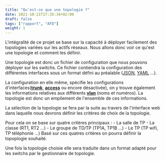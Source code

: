 ```yaml
---
title: "Qu'est-ce que une topologie ?"
date: 2021-10-21T17:35:34+02:00
draft: false
tags: ["rapport", "AFD"]
weight: 1
---
```


L'intégralité de  ce projet se base sur la capacité à déployer facilement des topologies variées sur les actifs réseaux. Nous allons donc voir ce qu'est une topologie et comment les définir.

Une topologie est donc un fichier de configuration que nous pouvons déployer sur les switchs. Ce fichier contiendra la configuration des différentes interfaces sous un format défini au préalable ([JSON](../../../word_index/#json "extension de structure de fichier"), [YAML](../../../word_index/#yaml "extension de structure de fichier") ...).

La configuration en elle même, spécifie les configurations d'interfaces(**[trunk](../../../word_index/#trunk "mode de communication de port cisco" )**, **[access](../../../word_index/#access "mode de communication de port cisco")** ou encore désactivée), on y trouve également les informations relatives aux différents **[vlan](../../../word_index/#vlan "reseau virtuel crée dans un réseau pour connecter des équipements à différentes locations")** (noms et numéros).
La topologie est donc un empilement de l'ensemble de ces informations.

La sélection de la topologie se fera par la suite au travers de l'interface web dans laquelle nous devrons définir les critères de choix de la topologie.

Pour cela on se base sur quatre critères principaux :
    - La salle de TP
    - La classe (RT1, RT2 ...)
    - Le groupe de TD/TP (TP1A, TP1B ...)
    - Le TP (TP wifi, TP téléphonie ...)
Basé sur ces quatres critères on pourra définir la topoplogie souhaité.

Une fois la topologie choisie elle sera traduite dans un format adapté pour les switchs par le gestionnaire de topologie.

